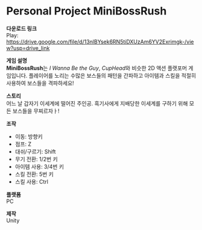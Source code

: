 # Personal Project MiniBossRush

**다운로드 링크**</br>
Play: https://drive.google.com/file/d/13nlBYsek6RN5tiDXUzAm6YV2Exrimgk-/view?usp=drive_link

**게임 설명**</br>
**MiniBossRush**는 *I Wanna Be the Guy*, *CupHead*와 비슷한 2D 액션 플랫포머 게임입니다.
플레이어를 노리는 수많은 보스들의 패턴을 간파하고 아이템과 스킬을 적절히 사용하여 보스들을 격파하세요!

**스토리**</br>
어느 날 갑자기 이세계에 떨어진 주인공. 흑기사에게 지배당한 이세계를 구하기 위해 모든 보스들을 무찌르자ㅏ!

**조작**</br>
- 이동: 방향키</br>
- 점프: Z</br>
- 대쉬/구르기: Shift</br>
- 무기 전환: 1/2번 키</br>
- 아이템 사용: 3/4번 키</br>
- 스킬 전환: 5번 키</br>
- 스킬 사용: Ctrl</br>

**플랫폼**</br>
PC

**제작**</br>
Unity
